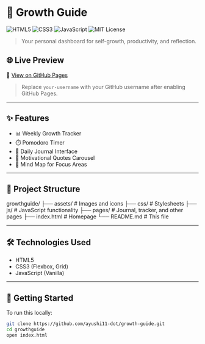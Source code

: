 # 🌱 Growth Guide

![HTML5](https://img.shields.io/badge/HTML5-E34F26?logo=html5&logoColor=white)
![CSS3](https://img.shields.io/badge/CSS3-1572B6?logo=css3&logoColor=white)
![JavaScript](https://img.shields.io/badge/JavaScript-F7DF1E?logo=javascript&logoColor=black)
![MIT License](https://img.shields.io/badge/License-MIT-green.svg)

> Your personal dashboard for self-growth, productivity, and reflection.

## 🌐 Live Preview

🚀 [View on GitHub Pages](https://your-username.github.io/growthguide)

> Replace `your-username` with your GitHub username after enabling GitHub Pages.

---

## ✨ Features

- 📊 Weekly Growth Tracker  
- ⏱️ Pomodoro Timer  
- 📔 Daily Journal Interface  
- 🌟 Motivational Quotes Carousel  
- 🧠 Mind Map for Focus Areas  

---

## 📁 Project Structure

growthguide/
├── assets/ # Images and icons
├── css/ # Stylesheets
├── js/ # JavaScript functionality
├── pages/ # Journal, tracker, and other pages
├── index.html # Homepage
└── README.md # This file


---

## 🛠️ Technologies Used

- HTML5
- CSS3 (Flexbox, Grid)
- JavaScript (Vanilla)

---

## 🚀 Getting Started

To run this locally:

```bash
git clone https://github.com/ayushi11-dot/growth-guide.git
cd growthguide
open index.html





